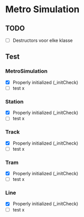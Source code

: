 # Metro Simulation

## TODO
-[ ] Destructors voor elke klasse

## Test
### MetroSimulation
-[x] Properly initialized (_initCheck)
-[ ] test x
### Station
-[x] Properly initialized (_initCheck)
-[ ] test x
### Track
-[x] Properly initialized (_initCheck)
-[ ] test x
### Tram
-[x] Properly initialized (_initCheck)
-[ ] test x
### Line
-[x] Properly initialized (_initCheck)
-[ ] test x
